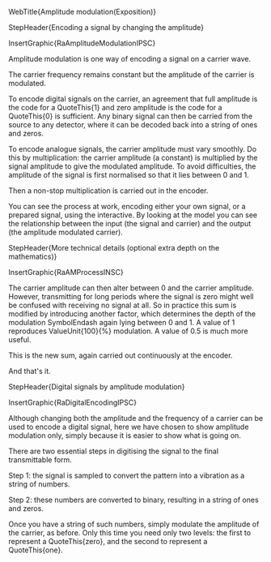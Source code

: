 WebTitle{Amplitude modulation(Exposition)}

StepHeader{Encoding a signal by changing the amplitude}

InsertGraphic{RaAmplitudeModulationIPSC}

Amplitude modulation is one way of encoding a signal on a carrier wave.

The carrier frequency remains constant but the amplitude of the carrier is modulated.

To encode digital signals on the carrier, an agreement that full amplitude is the code for a QuoteThis{1} and zero amplitude is the code for a QuoteThis{0} is sufficient. Any binary signal can then be carried from the source to any detector, where it can be decoded back into a string of ones and zeros.

To encode analogue signals, the carrier amplitude must vary smoothly. Do this by multiplication: the carrier amplitude (a constant) is multiplied by the signal amplitude to give the modulated amplitude. To avoid difficulties, the amplitude of the signal is first normalised so that it lies between 0 and 1.

Then a non-stop multiplication is carried out in the encoder.

You can see the process at work, encoding either your own signal, or a prepared signal, using the interactive. By looking at the model you can see the relationship between the input (the signal and carrier) and the output (the amplitude modulated carrier).

StepHeader{More technical details (optional extra depth on the mathematics)}

InsertGraphic{RaAMProcessINSC}

The carrier amplitude can then alter between 0 and the carrier amplitude. However, transmitting for long periods where the signal is zero might well be confused with receiving no signal at all. So in practice this sum is modified by introducing another factor, which determines the depth of the modulation SymbolEndash again lying between 0 and 1. A value of 1 reproduces ValueUnit{100}{&percnt;} modulation. A value of 0.5 is much more useful.

This is the new sum, again carried out continuously at the encoder.

And that's it.

StepHeader{Digital signals by amplitude modulation}

InsertGraphic{RaDigitalEncodingIPSC}

Although changing both the amplitude and the frequency of a carrier can be used to encode a digital signal, here we have chosen to show amplitude modulation only, simply because it is easier to show what is going on.

There are two essential steps in digitising the signal to the final transmittable form.

Step 1: the signal is sampled to convert the pattern into a vibration as a string of numbers.

Step 2: these numbers are converted to binary, resulting in a string of ones and zeros.

Once you have a string of such numbers, simply modulate the amplitude of the carrier, as before. Only this time you need only two levels: the first to represent a QuoteThis{zero}, and the second to represent a QuoteThis{one}.

